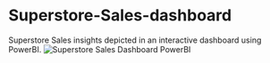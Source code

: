 # Superstore-Sales-dashboard
Superstore Sales insights depicted in an interactive dashboard using PowerBI.
![Superstore Sales Dashboard PowerBI](https://user-images.githubusercontent.com/57684274/230367588-6e8fde85-6328-4a9b-9e8b-b804ba389378.png)
